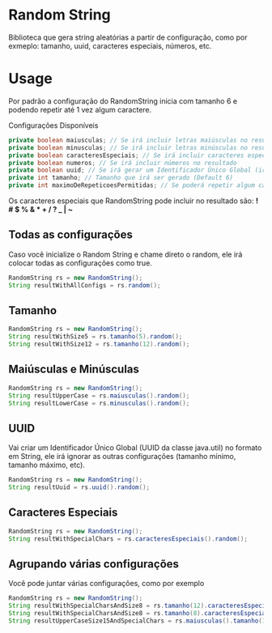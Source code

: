# Random String
Biblioteca que gera string aleatórias a partir de configuração, como por exmeplo: tamanho, uuid, caracteres especiais, números, etc.


# Usage
Por padrão a configuração do RandomString inicia com tamanho 6 e podendo repetir até 1 vez algum caractere.

Configurações Disponíveis
```java
private boolean maiusculas; // Se irá incluir letras maiúsculas no resultado
private boolean minusculas; // Se irá incluir letras minúsculas no resultado
private boolean caracteresEspeciais; // Se irá incluir caracteres especiais no resultado
private boolean numeros; // Se irá incluir números no resultado
private boolean uuid; // Se irá gerar um Identificador Único Global (irá ignorar as outras configurações)
private int tamanho; // Tamanho que irá ser gerado (Default 6)
private int maximoDeRepeticoesPermitidas; // Se poderá repetir algum caractere (Default 1).
```

Os caracteres especiais que RandomString pode incluir no resultado são: <b> ! # $ % & * + / ? _ | ~ </b>

## Todas as configurações
Caso você inicialize o Random String e chame direto o random, ele irá colocar todas as configurações como true.
```java
RandomString rs = new RandomString();
String resultWithAllConfigs = rs.random();
```

## Tamanho
```java
RandomString rs = new RandomString();
String resultWithSize5 = rs.tamanho(5).random();
String resultWithSize12 = rs.tamanho(12).random();
```

## Maiúsculas e Minúsculas
```java
RandomString rs = new RandomString();
String resultUpperCase = rs.maiusculas().random();
String resultLowerCase = rs.minusculas().random();
```

## UUID
Vai criar um Identificador Único Global (UUID da classe java.util) no formato em String, ele irá ignorar as outras configurações (tamanho mínimo, tamanho máximo, etc).
```java
RandomString rs = new RandomString();
String resultUuid = rs.uuid().random();
```

## Caracteres Especiais
```java
RandomString rs = new RandomString();
String resultWithSpecialChars = rs.caracteresEspeciais().random();
```

## Agrupando várias configurações
Você pode juntar várias configurações, como por exemplo
```java
RandomString rs = new RandomString();
String resultWithSpecialCharsAndSize8 = rs.tamanho(12).caracteresEspeciais().random();
String resultWithSpecialCharsAndSize8 = rs.tamanho(8).caracteresEspeciais().random();
String resultUpperCaseSize15AndSpecialChars = rs.maiusculas().tamanho(15).caracteresEspeciais().random();
```
